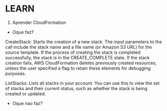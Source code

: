 # LEARN

1. Aprender CloudFormation 

 - Oque faz?

 CreateStack: Starts the creation of a new stack. The input parameters to the call include the stack name and a file name (or Amazon S3 URL) for the source template. If the process of creating the stack is completed successfully, the stack is in the CREATE_COMPLETE state. If the stack creation fails, AWS CloudFormation deletes previously created resources, unless the user specified a flag to retain these elements for debugging purposes.
 
 ListStacks: Lists all stacks in your account. You can use this to view the set of stacks and their current status, such as whether the stack is being created or updated.
 
 - Oque nao faz?
